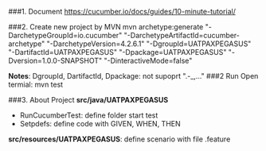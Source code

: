 ###1. Document
https://cucumber.io/docs/guides/10-minute-tutorial/

###2. Create new project by MVN
mvn archetype:generate "-DarchetypeGroupId=io.cucumber" "-DarchetypeArtifactId=cucumber-archetype" "-DarchetypeVersion=4.2.6.1" "-DgroupId=UATPAXPEGASUS" "-DartifactId=UATPAXPEGASUS" "-Dpackage=UATPAXPEGASUS" "-Dversion=1.0.0-SNAPSHOT" "-DinteractiveMode=false"

**Notes**: DgroupId, DartifactId, Dpackage: not supoprt ".-_,..."
###2 Run
Open termial: mvn test

###3. About Project
**src/java/UATPAXPEGASUS**
- RunCucumberTest: define folder start test
- Setpdefs: define code with GIVEN, WHEN, THEN

**src/resources/UATPAXPEGASUS**: define scenario with file .feature